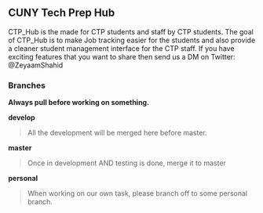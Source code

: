 ## CUNY Tech Prep Hub
CTP_Hub is the made for CTP students and staff by CTP students. The goal of CTP_Hub is to make Job tracking easier for the students and also provide a cleaner student management interface for the CTP staff. If you have exciting features that you want to share then send us a DM on Twitter: @ZeyaamShahid

### Branches

**Always pull before working on something.** 

 **develop**
> All the development will be merged here before master.

 **master**
> Once in development AND testing is done, merge it to master

 **personal**
> When working on our own task, please branch off to some personal branch.



